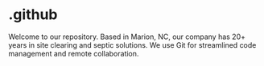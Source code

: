 # .github
 Welcome to our repository. Based in Marion, NC, our company has 20+ years in site clearing and septic solutions. We use Git for streamlined code management and remote collaboration.
